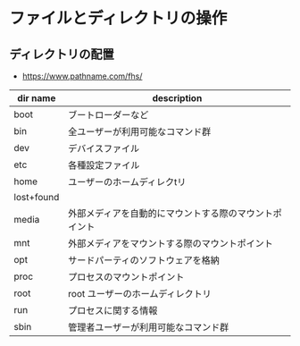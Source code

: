 # ファイルとディレクトリの操作

## ディレクトリの配置
- https://www.pathname.com/fhs/

|dir name|description|
|---|---|
|boot|ブートローダーなど|
|bin|全ユーザーが利用可能なコマンド群|
|dev|デバイスファイル|
|etc|各種設定ファイル|
|home|ユーザーのホームディレクtリ|
|lost+found||
|media|外部メディアを自動的にマウントする際のマウントポイント|
|mnt|外部メディアをマウントする際のマウントポイント|
|opt|サードパーティのソフトウェアを格納|
|proc|プロセスのマウントポイント|
|root|root ユーザーのホームディレクトリ|
|run|プロセスに関する情報|
|sbin|管理者ユーザーが利用可能なコマンド群|
